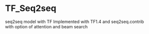 # TF_Seq2seq
seq2seq model with TF
Implemented with TF1.4 and seq2seq.contrib  
with option of attention and beam search

